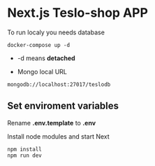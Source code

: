 # Next.js Teslo-shop APP

To run localy you needs database

```
docker-compose up -d
```

- -d means **detached**

- Mongo local URL

```
mongodb://localhost:27017/teslodb
```

## Set enviroment variables

Rename **.env.template** to **.env**

Install node modules and start Next

```
npm install
npm run dev
```
